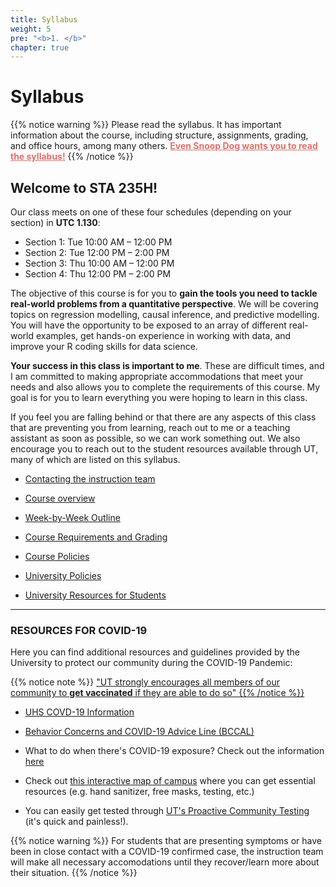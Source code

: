 ```yaml
---
title: Syllabus
weight: 5
pre: "<b>1. </b>"
chapter: true
---
```


# Syllabus

{{% notice warning %}}
Please read the syllabus. It has important information about the course, including structure, assignments, grading, and office hours, among many others. <b><a href="https://www.cameo.com/v/5f2b392a0299b100202e624a?utm_campaign=video_share_to_copy" style="color: #e0706c">Even Snoop Dog wants you to read the syllabus!</a></b>
{{% /notice %}}


## Welcome to STA 235H!

Our class meets on one of these four schedules (depending on your section) in **UTC 1.130**: 

- Section 1: Tue 10:00 AM – 12:00 PM
- Section 2: Tue 12:00 PM – 2:00 PM
- Section 3: Thu 10:00 AM – 12:00 PM
- Section 4: Thu 12:00 PM – 2:00 PM

The objective of this course is for you to **gain the tools you need to tackle real-world problems from a quantitative perspective**. We will be covering topics on regression modelling, causal inference, and predictive modelling. You will have the opportunity to be exposed to an array of different real-world examples, get hands-on experience in working with data, and improve your R coding skills for data science. 

**Your success in this class is important to me**. These are difficult times, and I am committed to making appropriate accommodations that meet your needs and also allows you to complete the requirements of this course. My goal is for you to learn everything you were hoping to learn in this class.

If you feel you are falling behind or that there are any aspects of this class that are preventing you from learning, reach out to me or a teaching assistant as soon as possible, so we can work something out. We also encourage you to reach out to the student resources available through UT, many of which are listed on this syllabus.


- [Contacting the instruction team](https://sta235.netlify.app/syllabus/contact)

- [Course overview](https://sta235.netlify.app/syllabus/overview)

- [Week-by-Week Outline](https://sta235.netlify.app/syllabus/outline)

- [Course Requirements and Grading](https://sta235.netlify.app/syllabus/grading)

- [Course Policies](https://sta235.netlify.app/syllabus/course_policies)

- [University Policies](https://sta235.netlify.app/syllabus/university_policies)

- [University Resources for Students](https://sta235.netlify.app/syllabus/resources)


---

### **RESOURCES FOR COVID-19**

Here you can find additional resources and guidelines provided by the University to protect our community during the COVID-19 Pandemic:

{{% notice note %}}
<a href="https://t.e2ma.net/click/7zhfmf/nwp3gbo/3w0c1bb" style='text-align: center'> "UT strongly encourages all members of our community to <b>get vaccinated</b> if they are able to do so"</span>
{{% /notice %}}

- [UHS COVD-19 Information](https://healthyhorns.utexas.edu/coronavirus.html)

- [Behavior Concerns and COVID-19 Advice Line (BCCAL)](https://safety.utexas.edu/behavior-concerns-advice-line)

- What to do when there's COVID-19 exposure? Check out the information [here](https://healthyhorns.utexas.edu/coronavirus_exposure_action_chart.html)

- Check out [this interactive map of campus](https://trecs.maps.arcgis.com/apps/webappviewer/index.html?id=ea2c74553a09450ebaa4e0093a1d3ef2) where you can get essential resources (e.g. hand sanitizer, free masks, testing, etc.)

- You can easily get tested through [UT's Proactive Community Testing](https://www.healthyhorns.utexas.edu/coronavirus_proactive_testing.html) (it's quick and painless!).

{{% notice warning %}}
For students that are presenting symptoms or have been in close contact with a COVID-19 confirmed case, the instruction team will make all necessary accomodations until they recover/learn more about their situation.
{{% /notice %}}